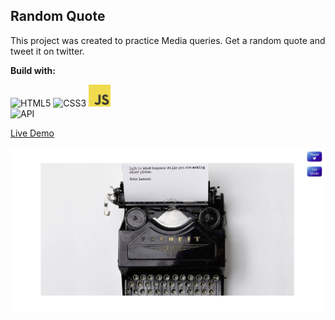 ## Random Quote

This project was created to practice Media queries.
Get a random quote and tweet it on twitter.

**Build with:**

<p align="left">
<img alt="HTML5" width="35px" src="https://imgur.com/Ebg8eFb.png" />

<img alt="CSS3" width="35px" src="https://imgur.com/BkPuJlj.png" />

<img alt="JavaScript" width="35px" src="https://raw.githubusercontent.com/github/explore/80688e429a7d4ef2fca1e82350fe8e3517d3494d/topics/javascript/javascript.png" />
</br>
<img alt="API" width="55px" src="https://imgur.com/RLLIr4m.png" />
</p>

[Live Demo](https://mandyneumeyer.github.io/random_quote/)

<img src="img/type.jpeg">
